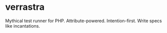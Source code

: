 # verrastra
Mythical test runner for PHP.   Attribute-powered. Intention-first.   Write specs like incantations.  
